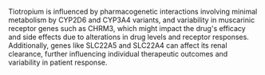 Tiotropium is influenced by pharmacogenetic interactions involving minimal metabolism by CYP2D6 and CYP3A4 variants, and variability in muscarinic receptor genes such as CHRM3, which might impact the drug's efficacy and side effects due to alterations in drug levels and receptor responses. Additionally, genes like SLC22A5 and SLC22A4 can affect its renal clearance, further influencing individual therapeutic outcomes and variability in patient response.
